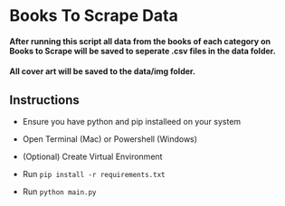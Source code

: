 # Books To Scrape Data

#### After running this script all data from the books of each category on Books to Scrape will be saved to seperate .csv files in the data folder.
#### All cover art will be saved to the data/img folder.

## Instructions

- Ensure you have python and pip installeed on your system

- Open Terminal (Mac) or Powershell (Windows)

- (Optional) Create Virtual Environment 

- Run ```pip install -r requirements.txt```

- Run ```python main.py```